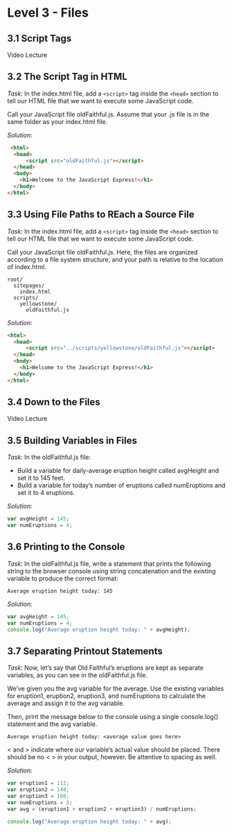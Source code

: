 # Level 3 - Files

## 3.1 Script Tags
Video Lecture

## 3.2 The Script Tag in HTML
_Task:_
In the index.html file, add a `<script>` tag inside the `<head>` section to tell our HTML file that we want to execute some JavaScript code.

Call your JavaScript file oldFaithful.js. Assume that your .js file is in the same folder as your index.html file.

_Solution:_
```html
 <html>
  <head>
      <script src="oldFaithful.js"></script>
  </head>
  <body>
    <h1>Welcome to the JavaScript Express!</h1>
  </body>
</html>
```

## 3.3 Using File Paths to REach a Source File
_Task:_
In the index.html file, add a `<script>` tag inside the `<head>` section to tell our HTML file that we want to execute some JavaScript code.

Call your JavaScript file oldFaithful.js. Here, the files are organized according to a file system structure, and your path is relative to the location of index.html.

```
root/
  sitepages/
    index.html
  scripts/
    yellowstone/
      oldFaithful.js
```

_Solution:_
```html
<html>
  <head>
      <script src="../scripts/yellowstone/oldFaithful.js"></script>
  </head>
  <body>
    <h1>Welcome to the JavaScript Express!</h1>
  </body>
</html>
```

## 3.4 Down to the Files
Video Lecture

## 3.5 Building Variables in Files
_Task:_
In the oldFaithful.js file:

- Build a variable for daily-average eruption height called avgHeight and set it to 145 feet.
- Build a variable for today’s number of eruptions called numEruptions and set it to 4 eruptions.

_Solution:_
```javascript
var avgHeight = 145;
var numEruptions = 4;
```

## 3.6 Printing to the Console
_Task:_
In the oldFaithful.js file, write a statement that prints the following string to the browser console using string concatenation and the existing variable to produce the correct format:

    Average eruption height today: 145

_Solution:_
```javascript
var avgHeight = 145;
var numEruptions = 4;
console.log("Average eruption height today: " + avgHeight); 
```

## 3.7 Separating Printout Statements
_Task:_
Now, let’s say that Old Faithful’s eruptions are kept as separate variables, as you can see in the oldFaithful.js file.

We’ve given you the avg variable for the average. Use the existing variables for eruption1, eruption2, eruption3, and numEruptions to calculate the average and assign it to the avg variable.

Then, print the message below to the console using a single console.log() statement and the avg variable.

    Average eruption height today: <average value goes here>

< and > indicate where our variable’s actual value should be placed. There should be no < > in your output, however. Be attentive to spacing as well.

_Solution:_
```javascript
var eruption1 = 112;
var eruption2 = 148;
var eruption3 = 160;
var numEruptions = 3;
var avg = (eruption1 + eruption2 + eruption3) / numEruptions;

console.log("Average eruption height today: " + avg);
```
